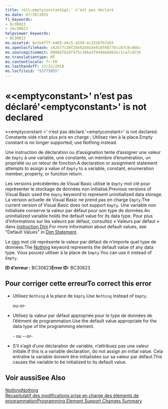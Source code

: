 ```yaml
---
title: «&lt;emptyconstant&gt;' n’est pas déclaré
ms.date: 07/20/2015
f1_keywords:
- bc30823
- vbc30823
helpviewer_keywords:
- BC30823
ms.assetid: 6e1b4f7f-e483-44c5-a550-ec152bfb7a55
ms.openlocfilehash: c62b77c30f2bb92d4a3e918f6877bcc87c8c46bc
ms.sourcegitcommit: 0888d7b24f475c346a3f444de8d83ec1ca7cd234
ms.translationtype: MT
ms.contentlocale: fr-FR
ms.lasthandoff: 12/22/2018
ms.locfileid: "53775055"
---
```

# <a name="ltemptyconstantgt-is-not-declared"></a><span data-ttu-id="8c034-102">«&lt;emptyconstant&gt;' n’est pas déclaré</span><span class="sxs-lookup"><span data-stu-id="8c034-102">'&lt;emptyconstant&gt;' is not declared</span></span>
<span data-ttu-id="8c034-103">«\<emptyconstant >' n’est pas déclaré.</span><span class="sxs-lookup"><span data-stu-id="8c034-103">'\<emptyconstant>' is not declared.</span></span> <span data-ttu-id="8c034-104">Constante vide n’est plus pris en charge ; Utilisez rien à la place.</span><span class="sxs-lookup"><span data-stu-id="8c034-104">Empty constant is no longer supported; use Nothing instead.</span></span>  
  
 <span data-ttu-id="8c034-105">Une instruction de déclaration ou d’assignation tente d’assigner une valeur de `Empty` à une variable, une constante, un membre d’énumération, un propriété ou un retour de fonction.</span><span class="sxs-lookup"><span data-stu-id="8c034-105">A declaration or assignment statement attempts to assign a value of `Empty` to a variable, constant, enumeration member, property, or function return.</span></span>  
  
 <span data-ttu-id="8c034-106">Les versions précédentes de Visual Basic utilisé le `Empty` mot clé pour représenter le stockage de données non initialisé.</span><span class="sxs-lookup"><span data-stu-id="8c034-106">Previous versions of Visual Basic used the `Empty` keyword to represent uninitialized data storage.</span></span> <span data-ttu-id="8c034-107">La version actuelle de Visual Basic ne prend pas en charge `Empty`.</span><span class="sxs-lookup"><span data-stu-id="8c034-107">The current version of Visual Basic does not support `Empty`.</span></span> <span data-ttu-id="8c034-108">Une variable non initialisée conserve la valeur par défaut pour son type de données.</span><span class="sxs-lookup"><span data-stu-id="8c034-108">An uninitialized variable holds the default value for its data type.</span></span> <span data-ttu-id="8c034-109">Pour plus d’informations sur les valeurs par défaut, consultez « Valeurs par défaut » dans [instruction Dim](../../visual-basic/language-reference/statements/dim-statement.md).</span><span class="sxs-lookup"><span data-stu-id="8c034-109">For more information about default values, see "Default Values" in [Dim Statement](../../visual-basic/language-reference/statements/dim-statement.md).</span></span>  
  
 <span data-ttu-id="8c034-110">Le [rien](../../visual-basic/language-reference/nothing.md) mot clé représente la valeur par défaut de n’importe quel type de données.</span><span class="sxs-lookup"><span data-stu-id="8c034-110">The [Nothing](../../visual-basic/language-reference/nothing.md) keyword represents the default value of any data type.</span></span> <span data-ttu-id="8c034-111">Vous pouvez utiliser à la place de `Empty`.</span><span class="sxs-lookup"><span data-stu-id="8c034-111">You can use it instead of `Empty`.</span></span>  
  
 <span data-ttu-id="8c034-112">**ID d’erreur :** BC30823</span><span class="sxs-lookup"><span data-stu-id="8c034-112">**Error ID:** BC30823</span></span>  
  
## <a name="to-correct-this-error"></a><span data-ttu-id="8c034-113">Pour corriger cette erreur</span><span class="sxs-lookup"><span data-stu-id="8c034-113">To correct this error</span></span>  
  
-   <span data-ttu-id="8c034-114">Utilisez `Nothing` à la place de `Empty`.</span><span class="sxs-lookup"><span data-stu-id="8c034-114">Use `Nothing` instead of `Empty`.</span></span>  
  
     <span data-ttu-id="8c034-115">ou</span><span class="sxs-lookup"><span data-stu-id="8c034-115">-or-</span></span>  
  
-   <span data-ttu-id="8c034-116">Utilisez la valeur par défaut appropriée pour le type de données de l’élément de programmation.</span><span class="sxs-lookup"><span data-stu-id="8c034-116">Use the default value appropriate for the data type of the programming element.</span></span>  
  
     <span data-ttu-id="8c034-117">- ou -</span><span class="sxs-lookup"><span data-stu-id="8c034-117">-or-</span></span>  
  
-   <span data-ttu-id="8c034-118">S’il s’agit d’une déclaration de variable, n’attribuez pas une valeur initiale.</span><span class="sxs-lookup"><span data-stu-id="8c034-118">If this is a variable declaration, do not assign an initial value.</span></span> <span data-ttu-id="8c034-119">Cela entraîne la variable doivent être initialisées sur sa valeur par défaut.</span><span class="sxs-lookup"><span data-stu-id="8c034-119">This causes the variable to be initialized to its default value.</span></span>  
  
## <a name="see-also"></a><span data-ttu-id="8c034-120">Voir aussi</span><span class="sxs-lookup"><span data-stu-id="8c034-120">See Also</span></span>  
 [<span data-ttu-id="8c034-121">Nothing</span><span class="sxs-lookup"><span data-stu-id="8c034-121">Nothing</span></span>](../../visual-basic/language-reference/nothing.md)  
 [<span data-ttu-id="8c034-122">Récapitulatif des modifications prise en charge des éléments de programmation</span><span class="sxs-lookup"><span data-stu-id="8c034-122">Programming Element Support Changes Summary</span></span>](https://msdn.microsoft.com/library/0483590a-6309-449c-a2fa-effa26a03b95)
